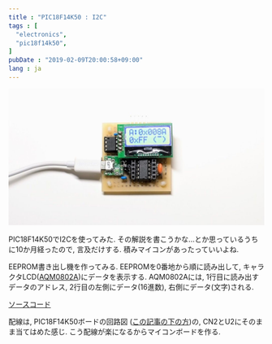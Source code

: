 ```yaml
---
title : "PIC18F14K50 : I2C"
tags : [
  "electronics",
  "pic18f14k50",
]
pubDate : "2019-02-09T20:00:58+09:00"
lang : ja
---
```


![i2c](./_1.jpg)

PIC18F14K50でI2Cを使ってみた.
その解説を書こうかな...とか思っているうちに10か月経ったので, 言及だけする.
積みマイコンがあったっていいよね.

EEPROM書き出し機を作ってみる.
EEPROMを0番地から順に読み出して,
キャラクタLCD([AQM0802A](http://akizukidenshi.com/catalog/g/gP-06669/))にデータを表示する.
AQM0802Aには, 1行目に読み出すデータのアドレス,
2行目の左側にデータ(16進数), 右側にデータ(文字)される.

[ソースコード](https://gist.github.com/xiupos/7b865db68e9d15b1d27a3270c4b1c031)

配線は, PIC18F14K50ボードの回路図
([この記事の下の方](/blog/pic18f14k50/board))の,
CN2とU2にそのまま当てはめた感じ.
こう配線が楽になるからマイコンボードを作る.

